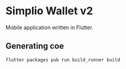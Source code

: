 # Simplio Wallet v2

Mobile application written in Flutter.

## Generating coe

```bash
flutter packages pub run build_runner build
```
